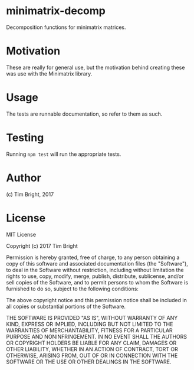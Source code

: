# minimatrix-decomp
Decomposition functions for minimatrix matrices.

# Motivation
These are really for general use, but the motivation behind creating these was use with the Minimatrix library.

# Usage
The tests are runnable documentation, so refer to them as such.

# Testing
Running `npm test` will run the appropriate tests.

# Author
(c) Tim Bright, 2017

# License
MIT License

Copyright (c) 2017 Tim Bright

Permission is hereby granted, free of charge, to any person obtaining a copy
of this software and associated documentation files (the "Software"), to deal
in the Software without restriction, including without limitation the rights
to use, copy, modify, merge, publish, distribute, sublicense, and/or sell
copies of the Software, and to permit persons to whom the Software is
furnished to do so, subject to the following conditions:

The above copyright notice and this permission notice shall be included in all
copies or substantial portions of the Software.

THE SOFTWARE IS PROVIDED "AS IS", WITHOUT WARRANTY OF ANY KIND, EXPRESS OR
IMPLIED, INCLUDING BUT NOT LIMITED TO THE WARRANTIES OF MERCHANTABILITY,
FITNESS FOR A PARTICULAR PURPOSE AND NONINFRINGEMENT. IN NO EVENT SHALL THE
AUTHORS OR COPYRIGHT HOLDERS BE LIABLE FOR ANY CLAIM, DAMAGES OR OTHER
LIABILITY, WHETHER IN AN ACTION OF CONTRACT, TORT OR OTHERWISE, ARISING FROM,
OUT OF OR IN CONNECTION WITH THE SOFTWARE OR THE USE OR OTHER DEALINGS IN THE
SOFTWARE.

